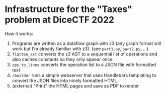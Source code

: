 
# Infrastructure for the "Taxes" problem at DiceCTF 2022

How it works:

1. Programs are written as a dataflow graph with z3 (any graph format will work but I'm already familiar with z3). (see `part1.py`, `part2.py`, ...)
2. `flatten_ast` converts the z3 AST to a sequential list of operations and also caches constants so they only appear once
3. `ops_to_lines` converts the operation list to a JSON file with formatted text
4. `/builder` runs a simple webserver that uses Handlebars templating to convert the JSON files into nicely formatted HTML
5. (external) "Print" the HTML pages and save as PDF to render
